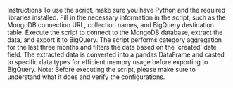 Instructions
To use the script, make sure you have Python and the required libraries installed.
Fill in the necessary information in the script, such as the MongoDB connection URL, collection names, and BigQuery destination table.
Execute the script to connect to the MongoDB database, extract the data, and export it to BigQuery.
The script performs category aggregation for the last three months and filters the data based on the 'created' date field.
The extracted data is converted into a pandas DataFrame and casted to specific data types for efficient memory usage before exporting to BigQuery.
Note: Before executing the script, please make sure to understand what it does and verify the configurations.